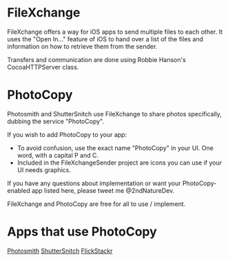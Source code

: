 FileXchange
===========

FileXchange offers a way for iOS apps to send multiple files to each other. It uses the "Open In..." feature of iOS to hand over a list of the files and information on how to retrieve them from the sender.

Transfers and communication are done using Robbie Hanson's CocoaHTTPServer class.

PhotoCopy
=========
Photosmith and ShutterSnitch use FileXchange to share photos specifically, dubbing the service "PhotoCopy".

If you wish to add PhotoCopy to your app:

 * To avoid confusion, use the exact name "PhotoCopy" in your UI. One word, with a capital P and C.
 * Included in the FileXchangeSender project are icons you can use if your UI needs graphics.

If you have any questions about implementation or want your PhotoCopy-enabled app listed here, please tweet me @2ndNatureDev.

FileXchange and PhotoCopy are free for all to use / implement.

Apps that use PhotoCopy
=======================
[Photosmith](http://www.photosmithapp.com)
[ShutterSnitch](http://www.shuttersnitch.com)
[FlickStackr](http://ipont.ca/ip/flickstackr/index.html)